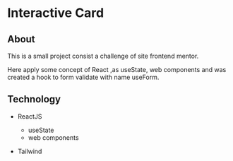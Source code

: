 # Interactive Card

## About

This is a small project consist a challenge of site frontend mentor.

Here apply some concept of React ,as useState, web components and was created a hook to form validate with name useForm.

## Technology

- ReactJS

  - useState
  - web components

- Tailwind
